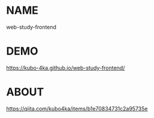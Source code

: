 # NAME
web-study-frontend

# DEMO
https://kubo-4ka.github.io/web-study-frontend/

# ABOUT
https://qiita.com/kubo4ka/items/b1e70834731c2a95735e
